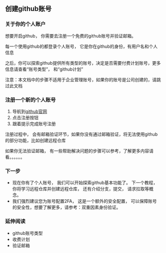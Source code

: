 ## 创建github账号

### 关于你的个人账户

想要开启github， 你需要去注册一个免费的github账号并验证邮箱。

每一个使用github的都登录个人账号， 它是你在github的身份，有用户名和个人信息

之后，你可以探索github提供所有类型的账号，决定是否需要付费计划账号，更多信息请查看“账号类型”， 和“github计划”

注意：本文档中的步骤不适用于企业管理账号，如果你的账号是公司创建的，请跳过此文档

### 注册一个新的个人账号

1. 导航到[github官网](https://github.com/)
2. 点击注册按钮
3. 跟着提示完成账号注册

注册过程中， 会有邮箱验证环节，如果你没有通过邮箱验证，将无法使用github的部分功能，比如创建远程仓库

如果你无法验证邮箱， 有一些帮助解决问题的步骤可以参考，了解更多内容请看。。。。。。

### 下一步

- 现在你有了个人账号， 我们可以开始探索github基本功能了。 下一个教程，你将学习远程仓库并创建远程仓库， 还有介绍分支，提交， 请求拉取等概念。
- 我们强烈建议您为账号配置2FA， 这是一个额外的安全配置， 可以保障账号的安全性，想要了解更多，请参考：双重因素身份验证。

### 延伸阅读

- github账号类型
- 收费计划
- 验证邮箱